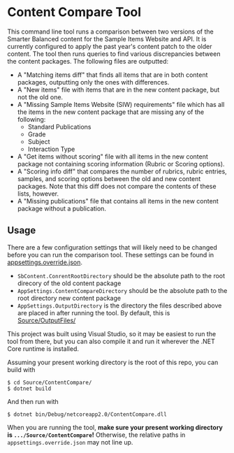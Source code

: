 # Content Compare Tool

This command line tool runs a comparison between two versions of the Smarter Balanced content for the Sample Items Website and API. It is currently configured to apply the past year's content patch to the older content. The tool then runs queries to find various discrepancies between the content packages. The following files are outputted:
- A "Matching items diff" that finds all items that are in both content packages, outputting only the ones with differences. 
- A "New items" file with items that are in the new content package, but not the old one. 
- A "Missing Sample Items Website (SIW) requirements" file which has all the items in the new content package that are missing any of the following:
  - Standard Publications
  - Grade 
  - Subject
  - Interaction Type
- A "Get items without scoring" file with all items in the new content package not containing scoring information (Rubric or Scoring options).
- A "Scoring info diff" that compares the number of rubrics, rubric entries, samples, and scoring options between the old and new content packages. Note that this diff does not compare the contents of these lists, however. 
- A "Missing publications" file that contains all items in the new content package without a publication.

## Usage
There are a few configuration settings that will likely need to be changed before you can run the comparison tool. These settings can be found in [appsettings.override.json](Source/ContentCompare/appsettings.override.json).

- `SbContent.ConrentRootDirectory` should be the absolute path to the root direcory of the old content package 
- `AppSettings.ContentCompareDirectory` should be the absolute path to the root directory new content package
- `AppSettings.OutputDirectory` is the directory the files described above are placed in after running the tool. By default, this is [Source/OutputFiles/](Source/OutputFiles/)

This project was built using Visual Studio, so it may be easiest to run the tool from there, but you can also compile it and run it wherever the .NET Core runtime is installed. 

Assuming your present working directory is the root of this repo, you can build with 
```
$ cd Source/ContentCompare/
$ dotnet build 
```
And then run with 
```
$ dotnet bin/Debug/netcoreapp2.0/ContentCompare.dll
```
When you are running the tool, **make sure your present working directory is `.../Source/ContentCompare`!** Otherwise, the relative paths in `appsettings.override.json` may not line up. 